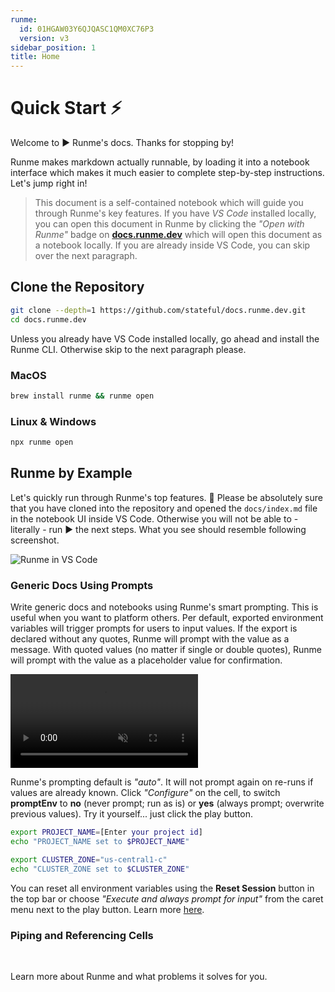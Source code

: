 ```yaml
---
runme:
  id: 01HGAW03Y6QJQASC1QM0XC76P3
  version: v3
sidebar_position: 1
title: Home
---
```


# **Quick Start ⚡️**

Welcome to ▶️ Runme's docs. Thanks for stopping by!

Runme makes markdown actually runnable, by loading it into a notebook interface which makes it much easier to complete step-by-step instructions. Let's jump right in!

> This document is a self-contained notebook which will guide you through Runme's key features. If you have *VS Code* installed locally, you can open this document in Runme by clicking the *"Open with Runme"* badge on **[docs.runme.dev](https://docs.runme.dev/)** which will open this document as a notebook locally. If you are already inside VS Code, you can skip over the next paragraph.

## **Clone the Repository**

```sh {"id":"01HY0Y62WJCT2BVD5VA2HZ32TG"}
git clone --depth=1 https://github.com/stateful/docs.runme.dev.git
cd docs.runme.dev
```

Unless you already have VS Code installed locally, go ahead and install the Runme CLI. Otherwise skip to the next paragraph please.

### **MacOS**

```sh {"cwd":"docs.runme.dev","id":"01HY0SZCMGA291TVE2R1QKNVX4"}
brew install runme && runme open
```

### **Linux & Windows**

```sh {"cwd":"docs.runme.dev","id":"01HY0SZCMGA291TVE2R40BDNJ9"}
npx runme open
```

## **Runme by Example**

Let's quickly run through Runme's top features. 🚨 Please be absolutely sure that you have cloned into the repository and opened the `docs/index.md` file in the notebook UI inside VS Code. Otherwise you will not be able to - literally - run ▶️ the next steps. What you see should resemble following screenshot.

![Runme in VS Code](/img/doc-in-vscode.png)

### **Generic Docs Using Prompts**

Write generic docs and notebooks using Runme's smart prompting. This is useful when you want to platform others. Per default, exported environment variables will trigger prompts for users to input values. If the export is declared without any quotes, Runme will prompt with the value as a message. With quoted values (no matter if single or double quotes), Runme will prompt with the value as a placeholder value for confirmation.

<video autoPlay loop muted playsInline controls>
  <source src="videos/prompting.mp4" type="video/mp4" />
  <source src="../static/videos/prompting.mp4" type="video/mp4" />
</video>
<br/>

Runme's prompting default is *"auto"*. It will not prompt again on re-runs if values are already known. Click *"Configure"* on the cell, to switch **promptEnv** to **no** (never prompt; run as is) or **yes** (always prompt; overwrite previous values). Try it yourself... just click the play button.

```sh {"id":"01HY0Z7HSFFV7KHPX559SNVSHN","terminalRows":"4"}
export PROJECT_NAME=[Enter your project id]
echo "PROJECT_NAME set to $PROJECT_NAME"

export CLUSTER_ZONE="us-central1-c"
echo "CLUSTER_ZONE set to $CLUSTER_ZONE"
```

You can reset all environment variables using the **Reset Session** button in the top bar or choose *"Execute and always prompt for input"* from the caret menu next to the play button. Learn more [here](https://docs.runme.dev/configuration/cell-level#set-environment-variables).

### **Piping and Referencing Cells**

<br />
<Infobox type="sidenote" title="Keep going!">

Learn more about Runme and what problems it solves for you.

</Infobox>
